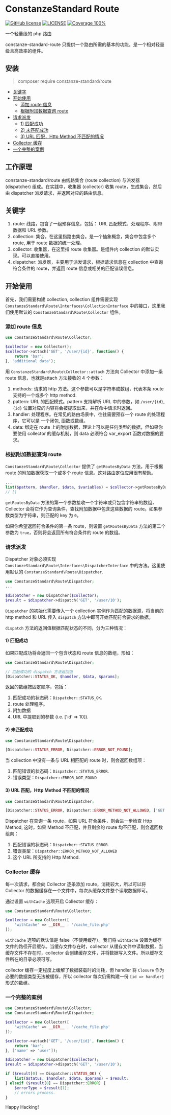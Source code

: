# ConstanzeStandard Route

[![GitHub license](https://img.shields.io/github/license/alienwow/SnowLeopard.svg)](https://github.com/alienwow/SnowLeopard/blob/master/LICENSE)
[![LICENSE](https://img.shields.io/badge/license-Anti%20996-blue.svg)](https://github.com/996icu/996.ICU/blob/master/LICENSE)
[![Coverage 100%](https://img.shields.io/azure-devops/coverage/swellaby/opensource/25.svg)](https://github.com/constanze-standard/route)

一个轻量级的 php 路由

constanze-standard-route 只提供一个路由所需的基本的功能。是一个相对轻量级且高效率的组件。

## 安装
> composer require constanze-standard/route

* [关键字](#关键字)
* [开始使用](#开始使用)
  * [添加 route 信息](#添加-route-信息)
  * [根据附加数据查询 route](#根据附加数据查询-route)
* [请求派发](#请求派发)
  * [1) 匹配成功](#1-匹配成功)
  * [2) 未匹配成功](#2-未匹配成功)
  * [3) URL 匹配，Http Method 不匹配的情况](#3-url-匹配http-method-不匹配的情况)
* [Collector 缓存](#collector-缓存)
* [一个完整的案例](#一个完整的案例)

## 工作原理
constanze-standard/route 由线路集合 (route collection) 与派发器 (dispatcher) 组成。在实践中，收集器 (collector) 收集 route，生成集合，然后由 dispatcher 派发请求，并返回对应的路由信息。

## 关键字
1. route: 线路，包含了一组预存信息，包括： URL 匹配模式、处理程序、附带数据和 URL 参数。
2. collection: 集合，在这里指路由集合。是一个抽象概念，集合中包含多个 route, 用于 route 数据的统一处理。
3. collector: 收集器，在这里指 route 收集器。是组件内 collection 的默认实现。可以直接使用。
4. dispatcher: 派发器，主要用于派发请求，根据请求信息在 collection 中查询符合条件的 route，并返回 route 信息或相关的匹配错误信息。

## 开始使用
首先，我们需要构建 collection, collection 组件需要实现 `ConstanzeStandard\Route\Interfaces\CollectionInterface` 中的接口，这里我们使用默认的 `ConstanzeStandard\Route\Collector` 组件。

### 添加 route 信息
```php
use ConstanzeStandard\Route\Collector;

$collector = new Collector();
$collector->attach('GET', '/user/{id}', function() {
    return 'bar';
}, 'additional data');
```
用 `ConstanzeStandard\Route\Collector::attach` 方法向 Collector 中添加一条 route 信息，也就是attach 方法接收的 4 个参数：
1. methods: 请求的 http 方法。这个参数可以是字符串或数组，代表本条 route 支持的一个或多个 http method.
2. pattern: URL 的匹配模式。pattern 支持解析 URL 中的参数，如 `/user/{id}`, `{id}` 位置对应的内容将会被提取出来，并在命中请求时返回。
3. handler: 处理程序。在常见的路由场景中，往往需要预存一个 route 的处理程序，它可以是 一个闭包, 函数或数组。
4. data: 绑定在 route 上的附加数据，理论上可以是任何类型的数据，但如果你要使用 collector 的缓存机制，则 data 必须符合 var_export 函数对数据的要求。

### 根据附加数据查询 route
`ConstanzeStandard\Route\Collector` 提供了 `getRoutesByData` 方法，用于根据 route 的附加数据获取一个或多个 route 信息。这对路由定位应用很有帮助。
```php
...
list($pattern, $handler, $data, $variables) = $collector->getRoutesByData(['name' => 'Alex']);
// []
```
`getRoutesByData` 方法的第一个参数接收一个字符串或只包含字符串的数组，Collector 会将它作为查询条件，查找附加数据中包含这些数据的 route。如果参数类型为字符串，则匹配的 key 为 `0`。

如果你希望返回符合条件的第一条 route，则设置 `getRoutesByData` 方法的第二个参数为 `true`，否则将会返回所有符合条件的 route 的数组。

### 请求派发
Dispatcher 对象必须实现 `ConstanzeStandard\Route\Interfaces\DispatcherInterface` 中的方法。这里使用默认的 `ConstanzeStandard\Route\Dispatcher`.

```php
use ConstanzeStandard\Route\Dispatcher;
...

$dispatcher = new Dispatcher($collector);
$result = $dispatcher->dispatch('GET', '/user/10');
```
`Dispatcher` 的初始化需要传入一个 collection 实例作为匹配的数据源，将当前的 http method 和 URL 传入 `dispatch` 方法中即可开始匹配符合要求的数据。

`dispatch` 方法的返回值根据匹配状态的不同，分为三种情况：
#### 1) 匹配成功
如果匹配成功将会返回一个包含状态和 route 信息的数组，形如：
```php
use ConstanzeStandard\Route\Dispatcher;

// 匹配成功的 dispatch 方法返回值
[Dispatcher::STATUS_OK, $handler, $data, $params];
```
返回的数组按固定顺序，包括：
1. 匹配成功的状态码：`Dispatcher::STATUS_OK`.
2. route 处理程序。
3. 附加数据
4. URL 中提取到的参数 (i.e. ['id' => 10]).

#### 2) 未匹配成功
```php
use ConstanzeStandard\Route\Dispatcher;

[Dispatcher::STATUS_ERROR, Dispatcher::ERROR_NOT_FOUND];
```
当 collection 中没有一条与 URL 相匹配的 route 时，则会返回数组项：
1. 匹配错误的状态码：`Dispatcher::STATUS_ERROR`.
2. 错误类型：`Dispatcher::ERROR_NOT_FOUND`

#### 3) URL 匹配，Http Method 不匹配的情况
```php
use ConstanzeStandard\Route\Dispatcher;

[Dispatcher::STATUS_ERROR, Dispatcher::ERROR_METHOD_NOT_ALLOWED, ['GET', 'POST']];
```
Dispatcher 在查询一条 route，如果 URL 符合条件，则会进一步检查 Http Method, 这时，如果 Method 不匹配，并且剩余的 route 均不匹配，则会返回数组向：
1. 匹配错误的状态码：`Dispatcher::STATUS_ERROR`.
2. 错误类型：`Dispatcher::ERROR_METHOD_NOT_ALLOWED`
3. 这个 URL 所支持的 Http Method.

### Collector 缓存
每一次请求，都会向 Collector 逐条添加 route，消耗较大，所以可以将 Collector 的数据缓存在一个文件中，每次从缓存文件整个读取数据即可。

通过设置 `withCache` 选项开启 Collector 缓存：
```php
use ConstanzeStandard\Route\Collector;

$collector = new Collector([
    'withCache' => __DIR__ . '/cache_file.php'
]);
```
`withCache` 选项的默认值是 false（不使用缓存）。我们将 `withCache` 设置为缓存文件的路径开启缓存。当缓存文件存在时，collector 从缓存文件中读取数据，当缓存文件不存在时，collector 会创建缓存文件，并将数据写入文件。所以缓存文件所在的目录必须可写。

collector 缓存一定程度上缓解了数据装载时的消耗，但 handler 将 `Closure` 作为必要的数据类型无法被缓存，所以 collector 每次仍需构建一份 `[id => handler]` 形式的数组。

### 一个完整的案例
```php
use ConstanzeStandard\Route\Collector;
use ConstanzeStandard\Route\Dispatcher;

$collector = new Collector([
    'withCache' => __DIR__ . '/cache_file.php'
]);

$collector->attach('GET', '/user/{id}', function() {
    return 'bar';
}, ['name' => 'user']);

$dispatcher = new Dispatcher($collector);
$result = $dispatcher->dispatch('GET', '/user/10');

if ($result[0] == Dispatcher::STATUS_OK) {
    list($status, $handler, $data, $params) = $result;
} elseif ($result[0] == Dispatcher::ERROR) {
    $errorType = $result[1];
    // errors process.
}
```

Happy Hacking!
